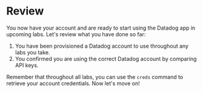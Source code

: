 # Review

You now have your account and are ready to start using the Datadog app in upcoming labs. Let's review what you have done so far:

1. You have been provisioned a Datadog account to use throughout any labs you take.
2. You confirmed you are using the correct Datadog account by comparing API keys.

Remember that throughout all labs, you can use the `creds` command to retrieve your account credentials. Now let's move on! 
